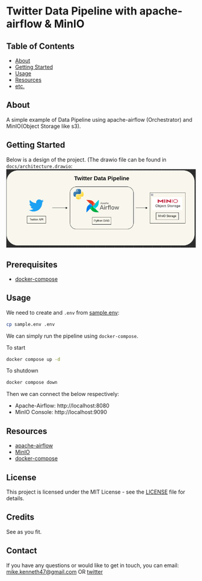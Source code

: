 # Twitter Data Pipeline with apache-airflow & MinIO

## Table of Contents

- [About](#about)
- [Getting Started](#getting_started)
- [Usage](#usage)
- [Resources](#resources)
- [etc.](#licence)

## About <a name = "about"></a>

A simple example of Data Pipeline using apache-airflow (Orchestrator) and MinIO(Object Storage like s3).

## Getting Started <a name = "getting_started"></a>

Below is a design of the project. (The drawio file can be found in `docs/architecture.drawio`:
![Twitter Data Pipeline - Architecture](docs/architecture.png)

## Prerequisites

- [docker-compose](https://docs.docker.com/compose/)


## Usage <a name = "usage"></a>
We need to create and `.env` from [sample.env](./sample.env):
```bash
cp sample.env .env
```


We can simply run the pipeline using `docker-compose`.

To start
```bash
docker compose up -d
```

To shutdown
```bash
docker compose down
```

Then we can connect the below respectively:
- Apache-Airflow: http://localhost:8080
- MinIO Console: http://localhost:9090

## Resources <a name = "resources"></a>
- [apache-airflow](https://airflow.apache.org)
- [MinIO](https://min.io)
- [docker-compose](https://docs.docker.com/compose/)

## License

This project is licensed under the MIT License - see the [LICENSE](LICENSE) file for details.

## Credits

See as you fit.

## Contact

If you have any questions or would like to get in touch, you can email: <mike.kenneth47@gmail.com>  OR [twitter](https://twitter.com/mikekenneth77)